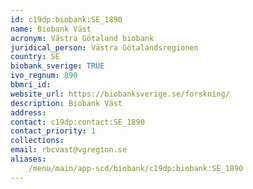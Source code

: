 ```yaml
---
id: c19dp:biobank:SE_1890
name: Biobank Väst
acronym: Västra Götaland biobank
juridical_person: Västra Götalandsregionen
country: SE
biobank_sverige: TRUE
ivo_regnum: 890
bbmri_id:
website_url: https://biobanksverige.se/forskning/
description: Biobank Väst
address:
contact: c19dp:contact:SE_1890
contact_priority: 1
collections:
email: rbcvast@vgregion.se
aliases:
    /menu/main/app-scd/biobank/c19dp:biobank:SE_1890
---
```

